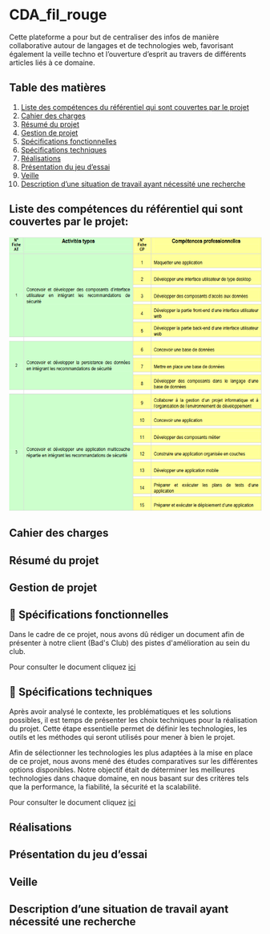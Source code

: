 # CDA_fil_rouge
Cette plateforme a pour but de centraliser des infos de manière collaborative autour de langages et de technologies web, favorisant également la veille techno et l’ouverture d’esprit au travers de différents articles liés à ce domaine.


## Table des matières

1. [Liste des compétences du référentiel qui sont couvertes par le projet](#Liste-des-compétences-du-référentiel-qui-sont-couvertes-par-le-projet)
2. [Cahier des charges](#Cahier-des-charges)
3. [Résumé du projet](#Résumé-du-projet)
4. [Gestion de projet](#Gestion-de-projet)
5. [Spécifications fonctionnelles](#Spécifications-fonctionnelles)
6. [Spécifications techniques](#Spécifications-techniques)
7. [Réalisations](#Réalisations)
8. [Présentation du jeu d’essai](#Présentation-du-jeu-d’essai)
9. [Veille](#Veille)
10. [Description d’une situation de travail ayant nécessité une recherche](#Description-d’-une-situation-de-travail-ayant-nécessité-une-recherche)


## Liste des compétences du référentiel qui sont couvertes par le projet:
![alt text](img/image.png)

## Cahier des charges

## Résumé du projet

## Gestion de projet

## 📣 Spécifications fonctionnelles

Dans le cadre de ce projet, nous avons dû rédiger un document afin de présenter à notre client (Bad's Club) des pistes d'amélioration au sein du club.

Pour consulter le document cliquez <a href="doc/improvement-proposition-strategy.md">ici</a>

## 📣 Spécifications techniques

Après avoir analysé le contexte, les problématiques et les solutions possibles, il est temps de présenter les choix techniques pour la réalisation du projet. Cette étape essentielle permet de définir les technologies, les outils et les méthodes qui seront utilisés pour mener à bien le projet.

Afin de sélectionner les technologies les plus adaptées à la mise en place de ce projet, nous avons mené des études comparatives sur les différentes options disponibles. Notre objectif était de déterminer les meilleures technologies dans chaque domaine, en nous basant sur des critères tels que la performance, la fiabilité, la sécurité et la scalabilité.

Pour consulter le document cliquez <a href="doc/technical-proposition.md">ici</a>

## Réalisations

## Présentation du jeu d’essai

## Veille

## Description d’une situation de travail ayant nécessité une recherche
